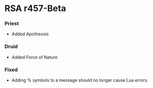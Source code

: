 # RSA r457-Beta
### Priest
* Added Apotheosis
### Druid
* Added Force of Nature
### Fixed
* Adding % symbols to a message should no longer cause Lua errors.
